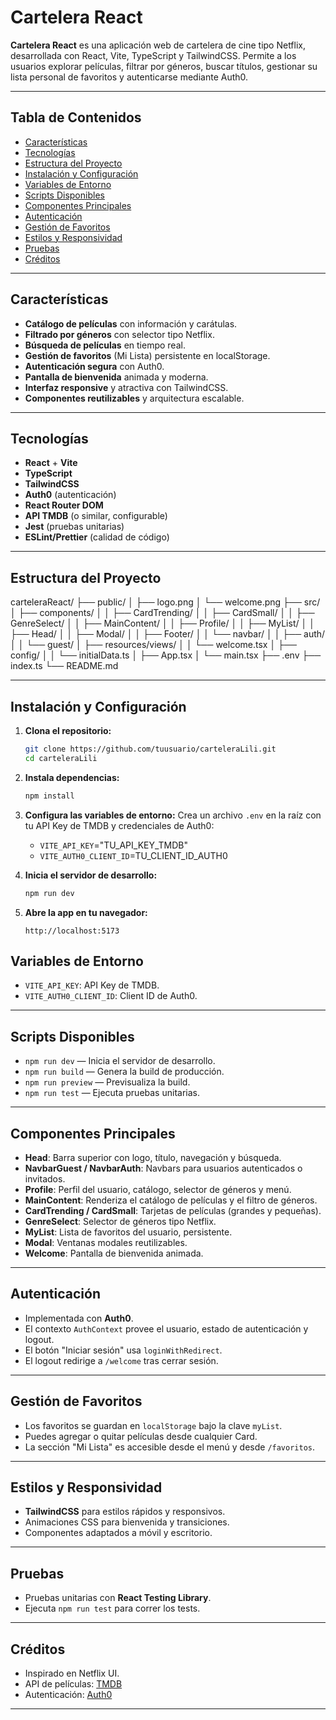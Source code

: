 # Cartelera React

**Cartelera React** es una aplicación web de cartelera de cine tipo Netflix, desarrollada con React, Vite, TypeScript y TailwindCSS. Permite a los usuarios explorar películas, filtrar por géneros, buscar títulos, gestionar su lista personal de favoritos y autenticarse mediante Auth0.

---

## Tabla de Contenidos

- [Características](#características)
- [Tecnologías](#tecnologías)
- [Estructura del Proyecto](#estructura-del-proyecto)
- [Instalación y Configuración](#instalación-y-configuración)
- [Variables de Entorno](#variables-de-entorno)
- [Scripts Disponibles](#scripts-disponibles)
- [Componentes Principales](#componentes-principales)
- [Autenticación](#autenticación)
- [Gestión de Favoritos](#gestión-de-favoritos)
- [Estilos y Responsividad](#estilos-y-responsividad)
- [Pruebas](#pruebas)
- [Créditos](#créditos)

---

## Características

- **Catálogo de películas** con información y carátulas.
- **Filtrado por géneros** con selector tipo Netflix.
- **Búsqueda de películas** en tiempo real.
- **Gestión de favoritos** (Mi Lista) persistente en localStorage.
- **Autenticación segura** con Auth0.
- **Pantalla de bienvenida** animada y moderna.
- **Interfaz responsive** y atractiva con TailwindCSS.
- **Componentes reutilizables** y arquitectura escalable.

---

## Tecnologías

- **React** + **Vite**
- **TypeScript**
- **TailwindCSS**
- **Auth0** (autenticación)
- **React Router DOM**
- **API TMDB** (o similar, configurable)
- **Jest** (pruebas unitarias)
- **ESLint/Prettier** (calidad de código)

---

## Estructura del Proyecto

carteleraReact/
├── public/
│ ├── logo.png
│ └── welcome.png
├── src/
│ ├── components/
│ │ ├── CardTrending/
│ │ ├── CardSmall/
│ │ ├── GenreSelect/
│ │ ├── MainContent/
│ │ ├── Profile/
│ │ ├── MyList/
│ │ ├── Head/
│ │ ├── Modal/
│ │ ├── Footer/
│ │ └── navbar/
│ │ ├── auth/
│ │ └── guest/
│ ├── resources/views/
│ │ └── welcome.tsx
│ ├── config/
│ │ └── initialData.ts
│ ├── App.tsx
│ └── main.tsx
├── .env
├── index.ts
└── README.md

---

## Instalación y Configuración

1. **Clona el repositorio:**

   ```bash
   git clone https://github.com/tuusuario/carteleraLili.git
   cd carteleraLili
   ```

2. **Instala dependencias:**

   ```bash
   npm install
   ```

3. **Configura las variables de entorno:**
   Crea un archivo `.env` en la raíz con tu API Key de TMDB y credenciales de Auth0:

   - `VITE_API_KEY`="TU_API_KEY_TMDB"
   - `VITE_AUTH0_CLIENT_ID`=TU_CLIENT_ID_AUTH0

4. **Inicia el servidor de desarrollo:**

   ```bash
   npm run dev
   ```

5. **Abre la app en tu navegador:**

   `http://localhost:5173`

## Variables de Entorno

- `VITE_API_KEY`: API Key de TMDB.
- `VITE_AUTH0_CLIENT_ID`: Client ID de Auth0.

---

## Scripts Disponibles

- `npm run dev` — Inicia el servidor de desarrollo.
- `npm run build` — Genera la build de producción.
- `npm run preview` — Previsualiza la build.
- `npm run test` — Ejecuta pruebas unitarias.

---

## Componentes Principales

- **Head**: Barra superior con logo, título, navegación y búsqueda.
- **NavbarGuest / NavbarAuth**: Navbars para usuarios autenticados o invitados.
- **Profile**: Perfil del usuario, catálogo, selector de géneros y menú.
- **MainContent**: Renderiza el catálogo de películas y el filtro de géneros.
- **CardTrending / CardSmall**: Tarjetas de películas (grandes y pequeñas).
- **GenreSelect**: Selector de géneros tipo Netflix.
- **MyList**: Lista de favoritos del usuario, persistente.
- **Modal**: Ventanas modales reutilizables.
- **Welcome**: Pantalla de bienvenida animada.

---

## Autenticación

- Implementada con **Auth0**.
- El contexto `AuthContext` provee el usuario, estado de autenticación y logout.
- El botón "Iniciar sesión" usa `loginWithRedirect`.
- El logout redirige a `/welcome` tras cerrar sesión.

---

## Gestión de Favoritos

- Los favoritos se guardan en `localStorage` bajo la clave `myList`.
- Puedes agregar o quitar películas desde cualquier Card.
- La sección "Mi Lista" es accesible desde el menú y desde `/favoritos`.

---

## Estilos y Responsividad

- **TailwindCSS** para estilos rápidos y responsivos.
- Animaciones CSS para bienvenida y transiciones.
- Componentes adaptados a móvil y escritorio.

---

## Pruebas

- Pruebas unitarias con **React Testing Library**.
- Ejecuta `npm run test` para correr los tests.

---

## Créditos

- Inspirado en Netflix UI.
- API de películas: [TMDB](https://www.themoviedb.org/)
- Autenticación: [Auth0](https://auth0.com/)

---
